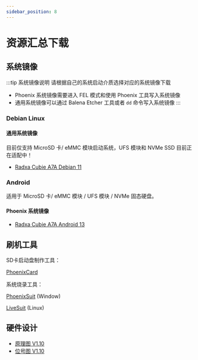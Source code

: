 ```yaml
---
sidebar_position: 8
---
```


# 资源汇总下载

## 系统镜像

:::tip 系统镜像说明
请根据自己的系统启动介质选择对应的系统镜像下载

- Phoenix 系统镜像需要进入 FEL 模式和使用 Phoenix 工具写入系统镜像
- 通用系统镜像可以通过 Balena Etcher 工具或者 `dd` 命令写入系统镜像
  :::

### Debian Linux

#### 通用系统镜像

目前仅支持 MicroSD 卡/ eMMC 模块启动系统，UFS 模块和 NVMe SSD 目前正在适配中！

- [Radxa Cubie A7A Debian 11](https://github.com/radxa-build/radxa-cubie-a7a/releases/download/rsdk-t5/radxa-cubie-a7a_bullseye_kde_t5.output_512.img.xz)

### Android

适用于 MicroSD 卡/ eMMC 模块 / UFS 模块 / NVMe 固态硬盘。

#### Phoenix 系统镜像

- [Radxa Cubie A7A Android 13](https://github.com/radxa/manifests/releases/download/a733-radxa_a7a-v1.0/a733_android13_radxa_a7a_20250814_uart0.zip)

## 刷机工具

SD卡启动盘制作工具：

[PhoenixCard](https://dl.radxa.com/tools/windows/PhoenixCard_V4.3.1.zip)

系统烧录工具：

[PhoenixSuit](https://dl.radxa.com/tools/windows/PhoenixSuit_V2.0.4.zip) (Window)

[LiveSuit](https://dl.radxa.com/tools/linux/LiveSuit_Linux_V3.0.8.zip) (Linux)

## 硬件设计

- [原理图 V1.10](https://dl.radxa.com/cubie/a7a/docs/hw/radxa_cubie_a7a_v1.10_schematic.pdf)
- [位号图 V1.10](https://dl.radxa.com/cubie/a7a/docs/hw/radxa_cubie_a7a_v1.10_Components_Placement_map.pdf)
